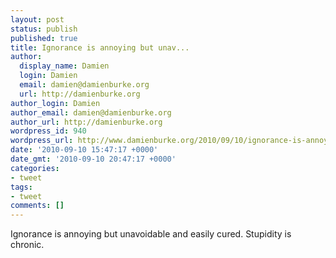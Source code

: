 ```yaml
---
layout: post
status: publish
published: true
title: Ignorance is annoying but unav...
author:
  display_name: Damien
  login: Damien
  email: damien@damienburke.org
  url: http://damienburke.org
author_login: Damien
author_email: damien@damienburke.org
author_url: http://damienburke.org
wordpress_id: 940
wordpress_url: http://www.damienburke.org/2010/09/10/ignorance-is-annoying-but-unav-2/
date: '2010-09-10 15:47:17 +0000'
date_gmt: '2010-09-10 20:47:17 +0000'
categories:
- tweet
tags:
- tweet
comments: []
---
```

<p>Ignorance is annoying but unavoidable and easily cured. Stupidity is chronic.</p>
